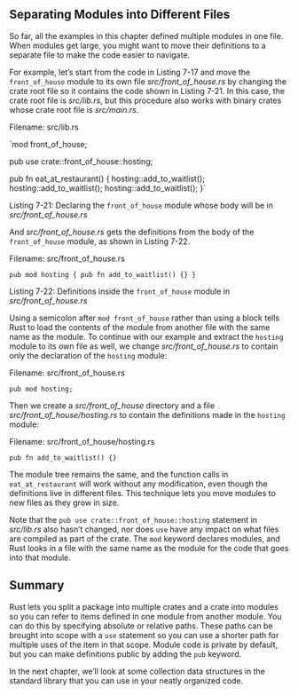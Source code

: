 ## Separating Modules into Different Files

So far, all the examples in this chapter defined multiple modules in one file. When modules get large, you might want to move their definitions to a separate file to make the code easier to navigate.

For example, let’s start from the code in Listing 7-17 and move the `front_of_house` module to its own file _src/front_of_house.rs_ by changing the crate root file so it contains the code shown in Listing 7-21. In this case, the crate root file is _src/lib.rs_, but this procedure also works with binary crates whose crate root file is _src/main.rs_.

Filename: src/lib.rs

`mod front_of_house;

pub use crate::front_of_house::hosting;

pub fn eat_at_restaurant() {
    hosting::add_to_waitlist();
    hosting::add_to_waitlist();
    hosting::add_to_waitlist();
}` 

Listing 7-21: Declaring the `front_of_house` module whose body will be in _src/front_of_house.rs_

And _src/front_of_house.rs_ gets the definitions from the body of the `front_of_house` module, as shown in Listing 7-22.

Filename: src/front_of_house.rs

`pub mod hosting {
    pub fn add_to_waitlist() {}
}` 

Listing 7-22: Definitions inside the `front_of_house` module in _src/front_of_house.rs_

Using a semicolon after `mod front_of_house` rather than using a block tells Rust to load the contents of the module from another file with the same name as the module. To continue with our example and extract the `hosting` module to its own file as well, we change _src/front_of_house.rs_ to contain only the declaration of the `hosting` module:

Filename: src/front_of_house.rs

`pub mod hosting;` 

Then we create a _src/front_of_house_ directory and a file _src/front_of_house/hosting.rs_ to contain the definitions made in the `hosting` module:

Filename: src/front_of_house/hosting.rs

 `pub fn add_to_waitlist() {}` 

The module tree remains the same, and the function calls in `eat_at_restaurant` will work without any modification, even though the definitions live in different files. This technique lets you move modules to new files as they grow in size.

Note that the `pub use crate::front_of_house::hosting` statement in _src/lib.rs_ also hasn’t changed, nor does `use` have any impact on what files are compiled as part of the crate. The `mod` keyword declares modules, and Rust looks in a file with the same name as the module for the code that goes into that module.

## Summary

Rust lets you split a package into multiple crates and a crate into modules so you can refer to items defined in one module from another module. You can do this by specifying absolute or relative paths. These paths can be brought into scope with a `use` statement so you can use a shorter path for multiple uses of the item in that scope. Module code is private by default, but you can make definitions public by adding the `pub` keyword.

In the next chapter, we’ll look at some collection data structures in the standard library that you can use in your neatly organized code.
